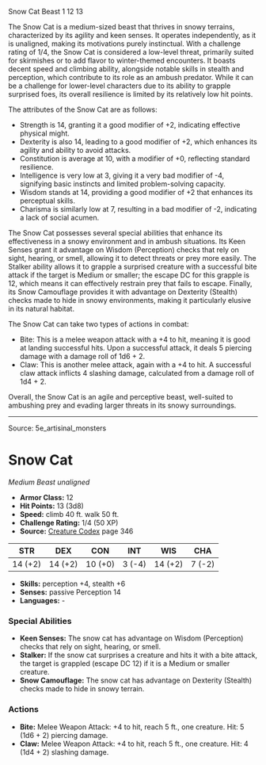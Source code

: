 <MonsterName/>Snow Cat</MonsterName>
<CreatureType/>Beast</CreatureType>
<CR/>1</CR>
<AC/>12</AC>
<HP/>13</HP>
<summary>The Snow Cat is a medium-sized beast that thrives in snowy terrains, characterized by its agility and keen senses. It operates independently, as it is unaligned, making its motivations purely instinctual. With a challenge rating of 1/4, the Snow Cat is considered a low-level threat, primarily suited for skirmishes or to add flavor to winter-themed encounters. It boasts decent speed and climbing ability, alongside notable skills in stealth and perception, which contribute to its role as an ambush predator. While it can be a challenge for lower-level characters due to its ability to grapple surprised foes, its overall resilience is limited by its relatively low hit points.</summary>

<detail>

The attributes of the Snow Cat are as follows: 
- Strength is 14, granting it a good modifier of +2, indicating effective physical might.
- Dexterity is also 14, leading to a good modifier of +2, which enhances its agility and ability to avoid attacks.
- Constitution is average at 10, with a modifier of +0, reflecting standard resilience.
- Intelligence is very low at 3, giving it a very bad modifier of -4, signifying basic instincts and limited problem-solving capacity.
- Wisdom stands at 14, providing a good modifier of +2 that enhances its perceptual skills.
- Charisma is similarly low at 7, resulting in a bad modifier of -2, indicating a lack of social acumen.

The Snow Cat possesses several special abilities that enhance its effectiveness in a snowy environment and in ambush situations. Its Keen Senses grant it advantage on Wisdom (Perception) checks that rely on sight, hearing, or smell, allowing it to detect threats or prey more easily. The Stalker ability allows it to grapple a surprised creature with a successful bite attack if the target is Medium or smaller; the escape DC for this grapple is 12, which means it can effectively restrain prey that fails to escape. Finally, its Snow Camouflage provides it with advantage on Dexterity (Stealth) checks made to hide in snowy environments, making it particularly elusive in its natural habitat.

The Snow Cat can take two types of actions in combat:
- Bite: This is a melee weapon attack with a +4 to hit, meaning it is good at landing successful hits. Upon a successful attack, it deals 5 piercing damage with a damage roll of 1d6 + 2.
- Claw: This is another melee attack, again with a +4 to hit. A successful claw attack inflicts 4 slashing damage, calculated from a damage roll of 1d4 + 2.

Overall, the Snow Cat is an agile and perceptive beast, well-suited to ambushing prey and evading larger threats in its snowy surroundings.</detail>



---

Source: 5e_artisinal_monsters

# Snow Cat

*Medium* *Beast* *unaligned*

- **Armor Class:** 12
- **Hit Points:** 13 (3d8)
- **Speed:** climb 40 ft. walk 50 ft.
- **Challenge Rating:** 1/4 (50 XP)
- **Source:** [Creature Codex](https://koboldpress.com/kpstore/product/creature-codex-for-5th-edition-dnd) page 346

| STR | DEX | CON | INT | WIS | CHA |
| --- | --- | --- | --- | --- | --- |
| 14 (+2) | 14 (+2) | 10 (+0) | 3 (-4) | 14 (+2) | 7 (-2) |

- **Skills:** perception +4, stealth +6
- **Senses:** passive Perception 14
- **Languages:** -

### Special Abilities

- **Keen Senses:** The snow cat has advantage on Wisdom (Perception) checks that rely on sight, hearing, or smell.
- **Stalker:** If the snow cat surprises a creature and hits it with a bite attack, the target is grappled (escape DC 12) if it is a Medium or smaller creature.
- **Snow Camouflage:** The snow cat has advantage on Dexterity (Stealth) checks made to hide in snowy terrain.

### Actions

- **Bite:** Melee Weapon Attack: +4 to hit, reach 5 ft., one creature. Hit: 5 (1d6 + 2) piercing damage.
- **Claw:** Melee Weapon Attack: +4 to hit, reach 5 ft., one creature. Hit: 4 (1d4 + 2) slashing damage.




